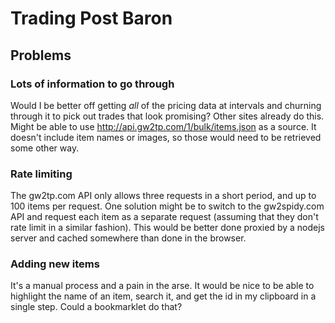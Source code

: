 # Trading Post Baron

## Problems

### Lots of information to go through

Would I be better off getting *all* of the pricing data at intervals and churning through it to pick out trades that look promising? Other sites already do this. Might be able to use http://api.gw2tp.com/1/bulk/items.json as a source. It doesn't include item names or images, so those would need to be retrieved some other way.

### Rate limiting

The gw2tp.com API only allows three requests in a short period, and up to 100 items per request. One solution might be to switch to the gw2spidy.com API and request each item as a separate request (assuming that they don't rate limit in a similar fashion). This would be better done proxied by a nodejs server and cached somewhere than done in the browser.

### Adding new items

It's a manual process and a pain in the arse. It would be nice to be able to highlight the name of an item, search it, and get the id in my clipboard in a single step. Could a bookmarklet do that?
